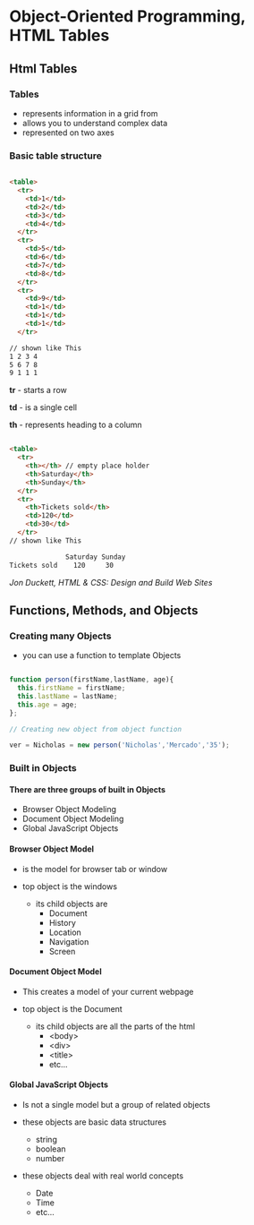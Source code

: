 # Object-Oriented Programming, HTML Tables

## Html Tables

### Tables

- represents information in a grid from
- allows you to understand complex data
- represented on two axes
  
### Basic table structure

```html

<table>
  <tr>
    <td>1</td>
    <td>2</td>
    <td>3</td>
    <td>4</td>
  </tr>
  <tr>
    <td>5</td>
    <td>6</td>
    <td>7</td>
    <td>8</td>
  </tr>
  <tr>
    <td>9</td>
    <td>1</td>
    <td>1</td>
    <td>1</td>
  </tr>

// shown like This
1 2 3 4
5 6 7 8
9 1 1 1
```

**tr** - starts a row

**td** - is a single cell

**th** - represents heading to a column

```html

<table>
  <tr>
    <th></th> // empty place holder
    <th>Saturday</th>
    <th>Sunday</th>
  </tr>
  <tr>
    <th>Tickets sold</th>
    <td>120</td>
    <td>30</td>
  </tr>
// shown like This

              Saturday Sunday
Tickets sold    120     30

```

<cite> Jon Duckett, HTML & CSS: Design and Build Web Sites </cite>

## Functions, Methods, and Objects

### Creating many Objects

- you can use a function to template Objects

```js

function person(firstName,lastName, age){
  this.firstName = firstName;
  this.lastName = lastName;
  this.age = age;
};

// Creating new object from object function

ver = Nicholas = new person('Nicholas','Mercado','35');

```

### Built in Objects

#### There are three groups of built in Objects

- Browser Object Modeling
- Document Object Modeling
- Global JavaScript Objects

#### Browser Object Model

- is the model for browser tab or window

- top object is the windows
  - its child objects are
    - Document
    - History
    - Location
    - Navigation
    - Screen

#### Document Object Model

- This creates a model of your current webpage

- top object is the Document
  - its child objects are all the parts of the html
    - \<body>
    - \<div>
    - \<title>
    - etc...
  
#### Global JavaScript Objects

- Is not a single model but a group of related objects

- these objects are basic data structures
  - string
  - boolean
  - number

- these objects deal with real world concepts
  - Date
  - Time
  - etc...
